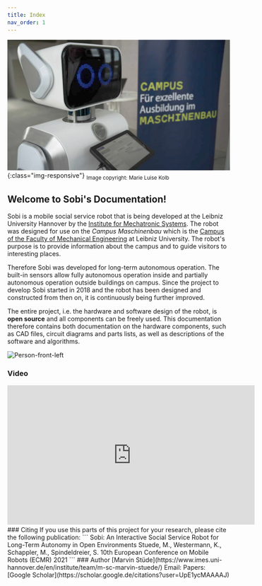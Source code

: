 ```yaml
---
title: Index
nav_order: 1
---
```

![Sobi-Header](/images/cmg_opening.jpg){:class="img-responsive"}
<sub>Image copyright: Marie Luise Kolb</sub>
## Welcome to Sobi's Documentation!
Sobi is a mobile social service robot that is being developed at the Leibniz University Hannover by the [Institute for Mechatronic Systems](https://www.imes.uni-hannover.de/en/). The robot was designed for use on the _Campus Maschinenbau_ which is the [Campus of the Faculty of Mechanical Engineering](https://www.maschinenbau.uni-hannover.de/en/faculty/mechanical-engineering-campus/) at Leibniz University. The robot's purpose is to provide information about the campus and to guide visitors to interesting places.

Therefore Sobi was developed for long-term autonomous operation. The built-in sensors allow fully autonomous operation inside and partially autonomous operation outside buildings on campus.
Since the project to develop Sobi started in 2018 and the robot has been designed and constructed from then on, it is continuously being further improved.

The entire project, i.e. the hardware and software design of the robot, is **open source** and all components can be freely used. This documentation therefore contains both documentation on the hardware components, such as CAD files, circuit diagrams and parts lists, as well as descriptions of the software and algorithms.


<img src="/Sobi/images/person_front_left.png" alt="Person-front-left" width="450"/>

### Video
<iframe width="560" height="315" src="https://www.youtube.com/embed/nn7P3g1jy2o" frameborder="0" allow="autoplay; encrypted-media" allowfullscreen></iframe>
### Citing
If you use this parts of this project for your research, please cite the following publication:
```
Sobi: An Interactive Social Service Robot for Long-Term Autonomy in Open Environments
Stuede, M., Westermann, K., Schappler, M., Spindeldreier, S.
10th European Conference on Mobile Robots (ECMR) 2021
```
### Author
[Marvin Stüde](https://www.imes.uni-hannover.de/en/institute/team/m-sc-marvin-stuede/)
Email: <Marvin.Stuede@imes.uni-hannover.de>
Papers: [Google Scholar](https://scholar.google.de/citations?user=UpE1ycMAAAAJ)
